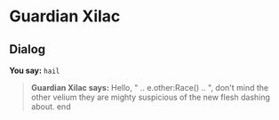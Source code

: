 # Guardian Xilac


## Dialog

**You say:** `hail`



>**Guardian Xilac says:** Hello, " .. e.other:Race() .. ", don't mind the other velium they are mighty suspicious of the new flesh dashing about.
end

